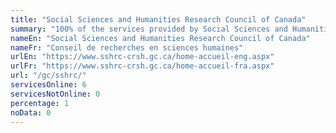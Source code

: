 ```yaml
---
title: "Social Sciences and Humanities Research Council of Canada"
summary: "100% of the services provided by Social Sciences and Humanities Research Council of Canada are available end-to-end online. 6 are available online, and 0 are not available online."
nameEn: "Social Sciences and Humanities Research Council of Canada"
nameFr: "Conseil de recherches en sciences humaines"
urlEn: "https://www.sshrc-crsh.gc.ca/home-accueil-eng.aspx"
urlFr: "https://www.sshrc-crsh.gc.ca/home-accueil-fra.aspx"
url: "/gc/sshrc/"
servicesOnline: 6
servicesNotOnline: 0
percentage: 1
noData: 0
---
```


